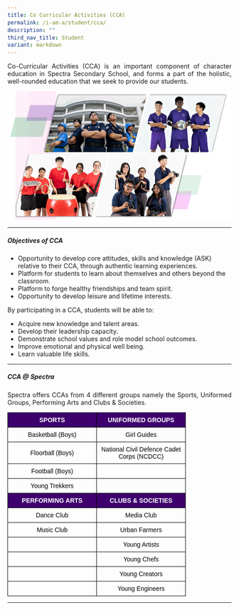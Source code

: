 ```yaml
---
title: Co Curricular Activities (CCA)
permalink: /i-am-a/student/cca/
description: ""
third_nav_title: Student
variant: markdown
---
```

<p align="justify">Co-Curricular Activities (CCA) is an important component of character education in Spectra Secondary School, and forms a part of the holistic, well-rounded education that we seek to provide our students.</p>	

![](/images/cca%202023%2013%20oct.png)

***

##### **Objectives of CCA**

* Opportunity to develop core attitudes, skills and knowledge (ASK) relative to their CCA, through authentic learning experiences.
* Platform for students to learn about themselves and others beyond the classroom.
* Platform to forge healthy friendships and team spirit.
* Opportunity to develop leisure and lifetime interests.

By participating in a CCA, students will be able to:
* Acquire new knowledge and talent areas.
* Develop their leadership capacity.
* Demonstrate school values and role model school outcomes.
* Improve emotional and physical well being.
* Learn valuable life skills.

***

##### **CCA @ Spectra**

<p align="justify">Spectra offers CCAs from 4 different groups namely the Sports, Uniformed Groups, Performing Arts and Clubs &amp; Societies.</p>
	
<style type="text/css">
.tg  {border-collapse:collapse;border-spacing:0;}
.tg td{border-color:black;border-style:solid;border-width:1px;font-family:Arial, sans-serif;font-size:14px;
  overflow:hidden;padding:8px 5px;word-break:normal;}
.tg th{border-color:black;border-style:solid;border-width:1px;font-family:Arial, sans-serif;font-size:14px;
  font-weight:normal;overflow:hidden;padding:8px 5px;word-break:normal;}
.tg .tg-y7gx{background-color:#3e006d;color:#ffffff;font-family:Arial, Helvetica, sans-serif !important;font-size:14px;
  font-weight:bold;text-align:center;vertical-align:middle}
.tg .tg-ohuv{color:#000000;font-family:Arial, Helvetica, sans-serif !important;font-size:14px;text-align:center;
  vertical-align:middle}
</style>
<table style="undefined;table-layout: fixed; width: 510px" class="tg">
<colgroup>
<col style="width: 200px">
<col style="width: 200px">
</colgroup>
<thead>
  <tr>
    <th class="tg-y7gx">SPORTS</th>
    <th class="tg-y7gx">UNIFORMED GROUPS</th>
  </tr>
</thead>
<tbody>
  <tr>
    <td class="tg-ohuv">Basketball (Boys)</td>
    <td class="tg-ohuv">Girl Guides</td>
  </tr>
  <tr>
    <td class="tg-ohuv">Floorball (Boys)</td>
    <td class="tg-ohuv">National Civil Defence Cadet Corps (NCDCC)</td>
  </tr>
  <tr>
    <td class="tg-ohuv">Football (Boys)</td>
    <td class="tg-ohuv"></td>
  </tr>
  <tr>
    <td class="tg-ohuv">Young Trekkers</td>
    <td class="tg-ohuv"></td>
  </tr>
  <tr>
    <td class="tg-y7gx">PERFORMING ARTS</td>
    <td class="tg-y7gx">CLUBS &amp; SOCIETIES</td>
  </tr>
  <tr>
    <td class="tg-ohuv">Dance Club</td>
    <td class="tg-ohuv">Media Club</td>
  </tr>
  <tr>
    <td class="tg-ohuv">Music Club</td>
    <td class="tg-ohuv">Urban Farmers</td>
  </tr>
  <tr>
    <td class="tg-ohuv"></td>
    <td class="tg-ohuv">Young Artists</td>
  </tr>
  <tr>
    <td class="tg-ohuv"></td>
    <td class="tg-ohuv">Young Chefs</td>
  </tr>
  <tr>
    <td class="tg-ohuv"></td>
    <td class="tg-ohuv">Young Creators</td>
  </tr>
  <tr>
    <td class="tg-ohuv"></td>
    <td class="tg-ohuv">Young Engineers</td>
  </tr>
</tbody>
</table>

***